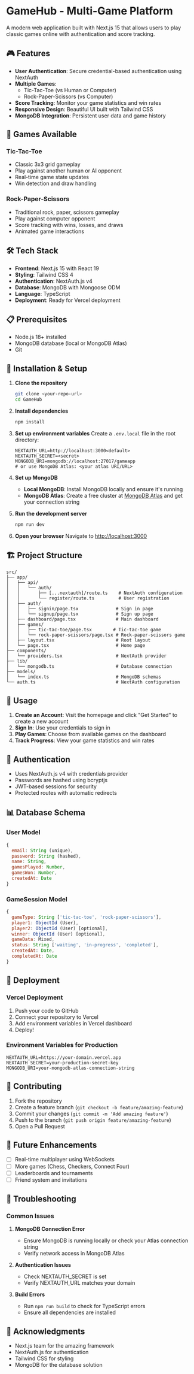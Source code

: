 # GameHub - Multi-Game Platform

A modern web application built with Next.js 15 that allows users to play classic games online with authentication and score tracking.

## 🎮 Features

- **User Authentication**: Secure credential-based authentication using NextAuth
- **Multiple Games**:
  - Tic-Tac-Toe (vs Human or Computer)
  - Rock-Paper-Scissors (vs Computer)
- **Score Tracking**: Monitor your game statistics and win rates
- **Responsive Design**: Beautiful UI built with Tailwind CSS
- **MongoDB Integration**: Persistent user data and game history

## 🚀 Games Available

### Tic-Tac-Toe

- Classic 3x3 grid gameplay
- Play against another human or AI opponent
- Real-time game state updates
- Win detection and draw handling

### Rock-Paper-Scissors

- Traditional rock, paper, scissors gameplay
- Play against computer opponent
- Score tracking with wins, losses, and draws
- Animated game interactions

## 🛠️ Tech Stack

- **Frontend**: Next.js 15 with React 19
- **Styling**: Tailwind CSS 4
- **Authentication**: NextAuth.js v4
- **Database**: MongoDB with Mongoose ODM
- **Language**: TypeScript
- **Deployment**: Ready for Vercel deployment

## 📋 Prerequisites

- Node.js 18+ installed
- MongoDB database (local or MongoDB Atlas)
- Git

## 🔧 Installation & Setup

1. **Clone the repository**

   ```bash
   git clone <your-repo-url>
   cd GameHub
   ```

2. **Install dependencies**

   ```bash
   npm install
   ```

3. **Set up environment variables**
   Create a `.env.local` file in the root directory:

   ```env
   NEXTAUTH_URL=http://localhost:3000<default>
   NEXTAUTH_SECRET=<secret>
   MONGODB_URI=mongodb://localhost:27017/gameapp
   # or use MongoDB Atlas: <your atlas URI/URL>
   ```

4. **Set up MongoDB**

   - **Local MongoDB**: Install MongoDB locally and ensure it's running
   - **MongoDB Atlas**: Create a free cluster at [MongoDB Atlas](https://www.mongodb.com/atlas) and get your connection string

5. **Run the development server**

   ```bash
   npm run dev
   ```

6. **Open your browser**
   Navigate to [http://localhost:3000](http://localhost:3000)

## 🏗️ Project Structure

```
src/
├── app/
│   ├── api/
│   │   └── auth/
│   │       ├── [...nextauth]/route.ts    # NextAuth configuration
│   │       └── register/route.ts         # User registration
│   ├── auth/
│   │   ├── signin/page.tsx              # Sign in page
│   │   └── signup/page.tsx              # Sign up page
│   ├── dashboard/page.tsx               # Main dashboard
│   ├── games/
│   │   ├── tic-tac-toe/page.tsx        # Tic-tac-toe game
│   │   └── rock-paper-scissors/page.tsx # Rock-paper-scissors game
│   ├── layout.tsx                       # Root layout
│   └── page.tsx                         # Home page
├── components/
│   └── providers.tsx                    # NextAuth provider
├── lib/
│   └── mongodb.ts                       # Database connection
├── models/
│   └── index.ts                         # MongoDB schemas
└── auth.ts                              # NextAuth configuration
```

## 🎯 Usage

1. **Create an Account**: Visit the homepage and click "Get Started" to create a new account
2. **Sign In**: Use your credentials to sign in
3. **Play Games**: Choose from available games on the dashboard
4. **Track Progress**: View your game statistics and win rates

## 🔐 Authentication

- Uses NextAuth.js v4 with credentials provider
- Passwords are hashed using bcryptjs
- JWT-based sessions for security
- Protected routes with automatic redirects

## 📊 Database Schema

### User Model

```javascript
{
  email: String (unique),
  password: String (hashed),
  name: String,
  gamesPlayed: Number,
  gamesWon: Number,
  createdAt: Date
}
```

### GameSession Model

```javascript
{
  gameType: String ['tic-tac-toe', 'rock-paper-scissors'],
  player1: ObjectId (User),
  player2: ObjectId (User) [optional],
  winner: ObjectId (User) [optional],
  gameData: Mixed,
  status: String ['waiting', 'in-progress', 'completed'],
  createdAt: Date,
  completedAt: Date
}
```

## 🚀 Deployment

### Vercel Deployment

1. Push your code to GitHub
2. Connect your repository to Vercel
3. Add environment variables in Vercel dashboard
4. Deploy!

### Environment Variables for Production

```env
NEXTAUTH_URL=https://your-domain.vercel.app
NEXTAUTH_SECRET=your-production-secret-key
MONGODB_URI=your-mongodb-atlas-connection-string
```

## 🤝 Contributing

1. Fork the repository
2. Create a feature branch (`git checkout -b feature/amazing-feature`)
3. Commit your changes (`git commit -m 'Add amazing feature'`)
4. Push to the branch (`git push origin feature/amazing-feature`)
5. Open a Pull Request

## 📝 Future Enhancements

- [ ] Real-time multiplayer using WebSockets
- [ ] More games (Chess, Checkers, Connect Four)
- [ ] Leaderboards and tournaments
- [ ] Friend system and invitations

## 🐛 Troubleshooting

### Common Issues

1. **MongoDB Connection Error**

   - Ensure MongoDB is running locally or check your Atlas connection string
   - Verify network access in MongoDB Atlas

2. **Authentication Issues**

   - Check NEXTAUTH_SECRET is set
   - Verify NEXTAUTH_URL matches your domain

3. **Build Errors**
   - Run `npm run build` to check for TypeScript errors
   - Ensure all dependencies are installed


## 🙏 Acknowledgments

- Next.js team for the amazing framework
- NextAuth.js for authentication
- Tailwind CSS for styling
- MongoDB for the database solution
